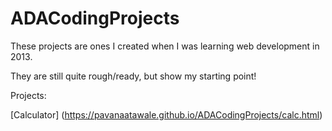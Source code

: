 # ADACodingProjects

These projects are ones I created when I was learning web development in 2013.

They are still quite rough/ready, but show my starting point!

Projects:

[Calculator] (https://pavanaatawale.github.io/ADACodingProjects/calc.html) 
